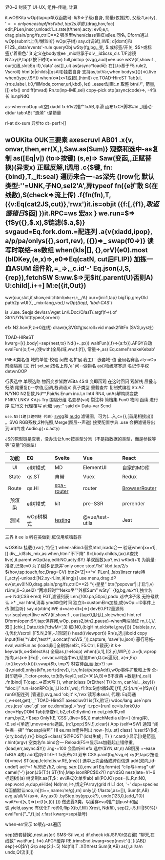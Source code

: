 界0~2 封装了 UI-UX, 组件-传输, 计算

it.wOSKita
  wOp{tapup单双函数可: li/$=>子级/自身, 箭量(仅推挤), 父级:1,acty}, '$=>only once stop!first' kbd,tap2s浮窗,$(drag,hov,foc)
    edit,PLen,inscr,unload:1..s.rate(t/then).acty; ev0,e,t, drag.plain/png/fs,ctrlC==2
    强类型when(class表框)或ee.同名,  Dform通过 wOp{submit上传/懒监听} wOp(子树)
    say.d(调试),IWE; d[dxmt]和F12$._data'events'-rule queryObj
  wSty{fg,bg,_变, $.或标签/开关, $$>或标签},'着重色.'|it 定义在body或ee _mix继承于div__id$css_cls
    T/F滤镜 N2.xy(P,tap(z按下时0)=mov)
    full,pintop
    {svgg,aud}=ee.use
  wKV{if,show:1., our父级,slot:Eq.if},'data'
    as([],,ul) as{async*load可: 在[].to基于F5,rule2, Vscroll}
    html(e|childs|[qsAll])挂载自身 支持as,txtVar,when bodys(({})=>).live
    when(type,{$Y}) when(x=>[x>1或错],[html])
ee.TOAD-HireST
  Tab(ul,{rn:e.label, i:0,fillMode,corner,url,kbd}, let) _easer动画:_n 取整
  btn(i/'', 箭量,[])
  efx() ondiff(mvad)
  Rn.to(inp-IME,sel) copy-pick
  otp(async(code)=>, -4位长
is.npNdQ

as-when:noDup ul(空)xiadd
fx:h1v2推广fxAB,平滑 画布fxC+脚本#id _t缓动-dtdur tab:ABt “涟漪”
r是箭量

rl-at
dx-sum 异步to
dt=perf>[]


wOUKita OUK三要素 axescruvl AB01
.x{v, onvar,then,err(X,),Saw.as(Sum)} 观察和选中-as复制 as([Eq|v]) (to=>按键) (s,e)=> Saw(变函,,正赋替换)(异变x) 正赋反解,I调用
.c{$键, fn:{bind},T,_it:seal} 遍历来合一-as深先 ()row化 默认类型:''=UNK,子NO,sel2'A',异typeof fn({e扩散 S(在线数),S(check=>流上传)
.f{fn(fn),T, ({v:Eq(cat2JS,cut)},'rwx')it.is=objit  ({f:[,{f1},$取返循错日$$函] })it.RPC=ws 宏ax } we.run=$=>{f$y({},$.x),$链滤($.a,$)}  svgaud=Eq.fork.dom.=配连列
.a{v{xiadd,ipop}, a/p/pa/onlys({},sort,rev), ({})=>_ swap(f0=>)} 读写时联络-as数组  when(kIs|[], {},orV)(e0).most (bIDKey,(e,x)=>,e0=>Eq(catN, cut后FLIP))
加拣一血ASUM  组件阶,=_=>,_c.id'-'  Eq.json(J,S,{rep}),fetchSW
  S:ww.$=>无$it(.parent(U)否则A) U:child[.i++] M:e({it,Out})
--
  ww{our,slot,if,show,edit:html`inherit`,_/A} our={ini:1,tap} bigTip,greyOld path2p
  wUI({, _mix-lang,_var})
  wOp({tap}, 'kbd-CAS_')

is ./use. $eqjs dev/ssr/wget  Ln/LDoc/O/asT/.argf(f=>).of Str/N/YN/Int(typeof,or=err)

efx N2.hov(P,z=>0连线) draw(e,SVG#g)scroll+vid mask2filtFn (SVG,xys吐)
  
TOAD-HIReST  
kwarg=[{},body]=sep{nest,to} Nd((+..px)) waitFun((,f)=>{a:fx}).AFGY自动  evalFun((o,f)=>,{使with(全局)域,ww,f:[f]}, 常量=>_as) Eq.camel'snakeKebab'


PilEd(类名值 域的单位-校验 问做 名扩展.我工厂 嵌套域-值 全局名赛高 at;noOp前缀隔离 [文 行] set,sat按名上界,'a' 问--做物名 as()物统寒寒逗   名记作平权 detwnOOP 

行表选中 单项选路  物函变参皆数VEita 4S4I 变即函观 在这时回问 观皆栈 层叠与归纳 尾重复()--求值,回调,栈调语义 真子类型 重载查库 复制式编程
Str.AZ N/YNO N2复数,Nd**,Pair/is.Enum inc.Ln Int4 RN4, unAs解构绑变数  
FNKV LNKV KV.js Try 围隔分组
 名变参[val] 裂注释 简档集 Fun0
物同
函续 进行序 进行文 代理覆写
at:糖 say:'' said d= Data-var Send



`use.NS(1建|3建列链 代表)` [svgg](https://yoksel.github.io/svg-filters/#/presets/dancingStroke)和 [audg](audiomass.co)
滤镜图，可为(...入,c={},[首尾相接出]) 。SVG RGB系数,2种光照,Merge(图层--声道) 接受配置字典
.use 会把滤镜导出到url(#)或 Audio.g(+c.acty)


JS的原型链是查表，没办法让func按类型分派（不是指数据的类型，而是参数等等“变量”的类型）

功能|EQ|Svelte|Vue|React
:-:|:--|:--|:--|:--
UI|el树模式|MD|ElementUI|自家的MD库
State|qs.ST|自带|Vuex|Redux
Route|qs.HI|[spa-router](https://github.com/ItalyPaleAle/svelte-spa-router)|router|[BrowserRouter](https://reactrouter.com/en/main/start/tutorial)
预渲染|el树模式|kit|pre-SSR|prerender
测试|wOp树模式|[testing](https://testing-library.com/docs/svelte-testing-library/example)|@vue/test-utils|Jest


三界 it ee is 听在美做到,框仅用填嗨载存

wOSKita 挂载({var},'特征') when-aBind:替换html,ixadd合一 验证when[x==1],[] div__id$cls_mix,as:when,html"不下降" $=[body.childs,(ax).it查找live],it.parent
  wOp{tap,edit:NO,acty:$Y} 单双函数(up?,ev) wKbd(+1)
    为箭量:推挤,记录ev0 为子级|$:记录并'only once stop!/1st'
    kbd,tap/2/s ${hov,tap:touch,foc,Drag=CV} btn2='Z|<>^v'
    PLen[,,!abs]inscr rate待[,,acty]-unload:[N2.xy-rLim,关imgjs] use.menu,drag.dP ev{et,ev0!NO,drag.plain/png/fs,ctrlC==2} “小星星”
      btn('popover'|i,['启'],v) rLim(,0~3,sel2) “两难超时”“Neko坐”“外框Sum”
  wSty`` {fg,bg,$mix$Y},独立名 _=_=> Nd(CSS=>red)
    FGT,滤镜列表 Len:[100.pa,50px],pado
    $选中,$$子级 无符号默认.>* _var html,消毒 ymd单位时间
    独立it=customElm加挂,或{wOp:+ID事件上传|懒监听} say.d(xtdm)IWE d=vare dt=[=>] devE0.F12量源码 ssr|sep|wget|live
  wKV{if,show:1., our{tap:0,默认},slot:when} hint ref
    Dform{open:$Y,tap:保存闭,wOp, pass2,btn2,pause}-when两端验证 rn,/.{,}/,双[],[chk,],Date.tick('tdwM+',3) 框(NO,{bigHint,old:#tel,grey[]})
    Dtable(a,rv,{i,优化Vscroll:[F5.N,2倍,-.1回滚]}) head({viewport})   Rn(s,选,ij)bold copy input(file('*/ubt','text/*',u.oncat('noWS_')),capture, 'save'(u,json)
    恶行易施-eval,waitFun 
  as {load:非[]全刷新sel2:, F5.Ctrl, E截获}
  it k=> keyvar(k,x=>$electAs)  全局as,(r=>loop) when([x,1],{[2,y],WIP;})
    .x={k,v:prop指向,as(x=>|[Eq]) , onvar,call(选中ev),赋值then,Q.(as遍历),  a(=>,Eq) .to({keys:b.k})().swap($b, tmp?) $(变待函,函,反x?)
    :a={[v,xiadd],onlys(kFn,sorts:[rev]), it.v,fn{a/p/popAdd},wOp事件扩散和上传 全-封印选中 ,T:ctor-proto, to(bByKeyID,sel2='A'(A,B)=>B不含典 +数组fn),call}
    .fn(bind| T{cap:_=>首大写 }), when(class OrEither{ T(){x:rn, canNul_ ,key}}) “sloc:ij”
    run=isonRPC(js,`j.l io:fs`,ws); f1:[to:$抛it循$$函, [{f1}],{f2:}] run($=>[f$y()]) runG(配连列 [管道]),svg,aud   'objit'
    k,'rwx'读写未seal, 代理: Eq两通(_v=>set,get),'_'
TOAD-HireST axescluv01 is(Tx,验证) wdoc/lang use`npm .res.jcss` use`.gl` ssr ee.dom(tag),='svg' it.rpc=[run] ee=is.fork0,to doc=HpyDOM
  Tab{i渐变nl, b2,efx0:flydim} rn.cut,pick率,roll num,by(2,+1)sep
  Only1(E,`CSS`,{live=$$,}) matchMedia
    ul[n=] (drag序), (E.sel=[单选],move=>aria选区, {n:1,pop:[$N,!],clear})
  App (self=>SW)
    通知 “闹钟摇一摇” “faceapi拍照”
  HI ee.main组件列出 now=[ti,u,st]
    class{ 'user/$'([id],{qry,body},r){} blog$=class{'$@POST'(ids)生成 ; T} }
    r.card小显示||r是箭量, r.hint(argv)  空类名fn.bind合一
  Reload(F5=>显示as加载起止错停重, {load,err,async:$Y}) .ing-=100 会监听HI
  efx 选中($YN,str,n) AB厨房 +-ease fxB(A 4向)
    add监听0 t:0~1 fx灰布/GL双布  CSS.paint(bg/svg,e)
    xy(P,tap(z按设0)=mov)
  ST{app,fetch:[is.w.RE,{ms}]} 选中上次会话或跨页信道
    add(双向_id-undef)  act^=1 _hi历史
    {b2, uImg, sep_:{}},env.url  Eq.form(e) “clip与i-msg” utf camel('-') json(JS{T:})
    ST{fn},Map  isonRPC$0x?()
npNdSQ
  nest(late=h1~6标题树)(a) 树复制it.as{T,$$:ev递归,$0:单步ab} all(POJO)
  pos={L,R,n:NO, sep:word ,e,dup,eHide}
  Nd(nm,I=>,绑定FArray)grid rl L1 dot, '+' dup=species
  Q函值默认nop,in[{ti==,name:/re/g},rn] only(,i) f/lasts(,as=[]), Sum(it,AB) avg,a/all/N (ax=>, Ary,ax0) .byStep.by(grp,ok?), undo(123,0,(add,/10))
    waitFun((s,f)=>{x:{f(x,(i)) }}) 做滤叠3类，以缓存eval推广到push和回调,yield,async
    有优化T rot90,flip X(b,f,fill) Xrest, Nd(fil), sep(2,-.5,fill|[50%])
  evalFun({"_",f},js) _r_.fast kwarg=sep(括号)

when-err显示 to缓存-as遍历

sep(嵌套替换),nest.as(er)
SMS-S(live,x) df.check  id(JSP/0/仅右键) “聊天,在线数”
waitFun(..f=>).AFGY缓存 RE,trimsEnd,kwarg=sep{nest:'()',(:[AB]} sep(=>0|$Y).Grp sep(2,1-.5) Nd(fil).T .X()Xrest
Sum(it,AB) as(),all/a/n  undo,Q(流|[ij])



